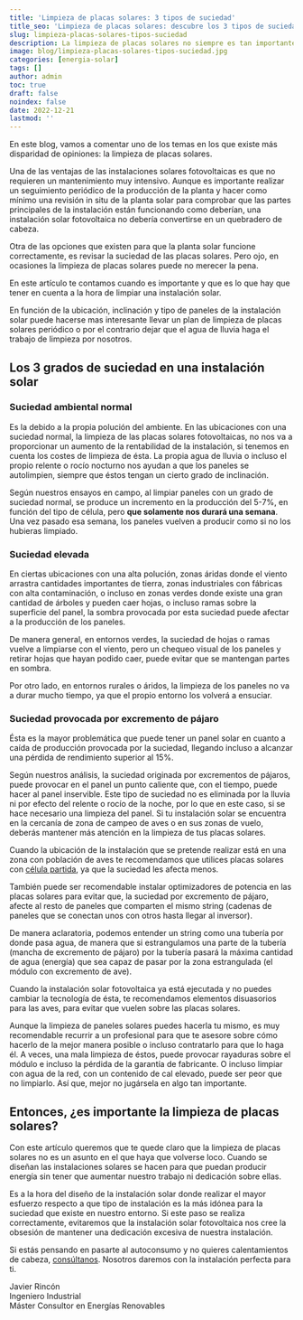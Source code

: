 ```yaml
---
title: 'Limpieza de placas solares: 3 tipos de suciedad'
title_seo: 'Limpieza de placas solares: descubre los 3 tipos de suciedad'
slug: limpieza-placas-solares-tipos-suciedad
description: La limpieza de placas solares no siempre es tan importante como parece. En este artículo te contamos cuando sí debes limpiar la instalación solar.
image: blog/limpieza-placas-solares-tipos-suciedad.jpg
categories: [energia-solar]
tags: []
author: admin
toc: true
draft: false
noindex: false
date: 2022-12-21
lastmod: ''
---
```

En este blog, vamos a comentar uno de los temas en los que existe más disparidad de opiniones: la limpieza de placas solares.

Una de las ventajas de las instalaciones solares fotovoltaicas es que no requieren un mantenimiento muy intensivo. Aunque es importante realizar un seguimiento periódico de la producción de la planta y hacer como mínimo una revisión in situ de la planta solar para comprobar que las partes principales de la instalación están funcionando como deberían, una instalación solar fotovoltaica no debería convertirse en un quebradero de cabeza.

Otra de las opciones que existen para que la planta solar funcione correctamente, es revisar la suciedad de las placas solares. Pero ojo, en ocasiones la limpieza de placas solares puede no merecer la pena.

En este artículo te contamos cuando es importante y que es lo que hay que tener en cuenta a la hora de limpiar una instalación solar.

En función de la ubicación, inclinación y tipo de paneles de la instalación solar puede hacerse mas interesante llevar un plan de limpieza de placas solares periódico o por el contrario dejar que el agua de lluvia haga el trabajo de limpieza por nosotros.

## Los 3 grados de suciedad en una instalación solar

### Suciedad ambiental normal

Es la debido a la propia polución del ambiente. En las ubicaciones con una suciedad normal, la limpieza de las placas solares fotovoltaicas, no nos va a proporcionar un aumento de la rentabilidad de la instalación, si tenemos en cuenta los costes de limpieza de ésta. La propia agua de lluvia o incluso el propio relente o rocío nocturno nos ayudan a que los paneles se autolimpien, siempre que éstos tengan un cierto grado de inclinación.

Según nuestros ensayos en campo, al limpiar paneles con un grado de suciedad normal, se produce un incremento en la producción del 5-7%, en función del tipo de célula, pero **que solamente nos durará una semana**. Una vez pasado esa semana, los paneles vuelven a producir como si no los hubieras limpiado.

### Suciedad elevada

En ciertas ubicaciones con una alta polución, zonas áridas donde el viento arrastra cantidades importantes de tierra, zonas industriales con fábricas con alta contaminación, o incluso en zonas verdes donde existe una gran cantidad de árboles y pueden caer hojas, o incluso ramas sobre la superficie del panel, la sombra provocada por esta suciedad puede afectar a la producción de los paneles.

De manera general, en entornos verdes, la suciedad de hojas o ramas vuelve a limpiarse con el viento, pero un chequeo visual de los paneles y retirar hojas que hayan podido caer, puede evitar que se mantengan partes en sombra.

Por otro lado, en entornos rurales o áridos, la limpieza de los paneles no va a durar mucho tiempo, ya que el propio entorno los volverá a ensuciar.

### Suciedad provocada por excremento de pájaro

Ésta es la mayor problemática que puede tener un panel solar en cuanto a caída de producción provocada por la suciedad, llegando incluso a alcanzar una pérdida de rendimiento superior al 15%.

Según nuestros análisis, la suciedad originada por excrementos de pájaros, puede provocar en el panel un punto caliente que, con el tiempo, puede hacer al panel inservible. Este tipo de suciedad no es eliminada por la lluvia ni por efecto del relente o rocío de la noche, por lo que en este caso, si se hace necesario una limpieza del panel. Si tu instalación solar se encuentra en la cercanía de zona de campeo de aves o en sus zonas de vuelo, deberás mantener más atención en la limpieza de tus placas solares.

Cuando la ubicación de la instalación que se pretende realizar está en una zona con población de aves te recomendamos que utilices placas solares con [célula partida](https://ecoinventos.com/que-es-la-tecnologia-celulas-partidas/), ya que la suciedad les afecta menos.

También puede ser recomendable instalar optimizadores de potencia en las placas solares para evitar que, la suciedad por excremento de pájaro, afecte al resto de paneles que comparten el mismo string (cadenas de paneles que se conectan unos con otros hasta llegar al inversor).

De manera aclaratoria, podemos entender un string como una tubería por donde pasa agua, de manera que si estrangulamos una parte de la tubería (mancha de excremento de pájaro) por la tubería pasará la máxima cantidad de agua (energía) que sea capaz de pasar por la zona estrangulada (el módulo con excremento de ave).

Cuando la instalación solar fotovoltaica ya está ejecutada y no puedes cambiar la tecnología de ésta, te recomendamos elementos disuasorios para las aves, para evitar que vuelen sobre las placas solares.

Aunque la limpieza de paneles solares puedes hacerla tu mismo, es muy recomendable recurrir a un profesional para que te asesore sobre cómo hacerlo de la mejor manera posible o incluso contratarlo para que lo haga él. A veces, una mala limpieza de éstos, puede provocar rayaduras sobre el módulo e incluso la pérdida de la garantía de fabricante. O incluso limpiar con agua de la red, con un contenido de cal elevado, puede ser peor que no limpiarlo. Así que, mejor no jugársela en algo tan importante.

## Entonces, ¿es importante la limpieza de placas solares?

Con este artículo queremos que te quede claro que la limpieza de placas solares no es un asunto en el que haya que volverse loco. Cuando se diseñan las instalaciones solares se hacen para que puedan producir energía sin tener que aumentar nuestro trabajo ni dedicación sobre ellas.

Es a la hora del diseño de la instalación solar donde realizar el mayor esfuerzo respecto a que tipo de instalación es la más idónea para la suciedad que existe en nuestro entorno. Si este paso se realiza correctamente, evitaremos que la instalación solar fotovoltaica nos cree la obsesión de mantener una dedicación excesiva de nuestra instalación.

Si estás pensando en pasarte al autoconsumo y no quieres calentamientos de cabeza, [consúltanos](/contacto/). Nosotros daremos con la instalación perfecta para ti.

Javier Rincón <br>
Ingeniero Industrial <br>
Máster Consultor en Energías Renovables
